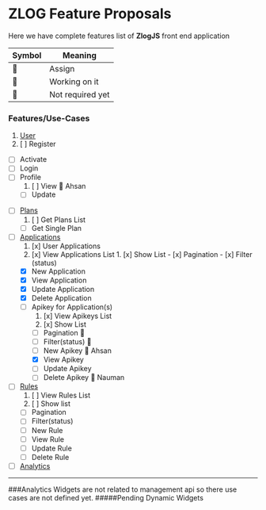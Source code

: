 # ZLOG Feature Proposals

Here we have complete features list of **ZlogJS** front end application

Symbol | Meaning
------------ | -------------
:construction: | Assign
:construction_worker: | Working on it
:ticket: | Not required yet

### Features/Use-Cases

1. [User](#User)
  1. [ ] Register
  - [ ] Activate
  - [ ] Login
  - [ ] Profile
    1. [ ] View :construction_worker: Ahsan
    - [ ] Update
* [ ] [Plans](#Plans)
  1. [ ] Get Plans List
  -  [ ] Get Single Plan
* [ ] [Applications](#Applications)
  1. [x] User Applications
    1. [x] View Applications List
      1. [x] Show List
      -  [x] Pagination
      -  [x] Filter (status)
    - [x] New Application
    - [x] View Application
    - [x] Update Application
    - [x] Delete Application
  - [ ] Apikey for Application(s)
    1. [x] View Apikeys List
      1. [x] Show List
      -  [ ] Pagination :ticket:
      -  [ ] Filter(status) :ticket:
    - [ ] New Apikey :construction: Ahsan
    - [x] View Apikey
    - [ ] Update Apikey
    - [ ] Delete Apikey :construction_worker: Nauman
* [ ] [Rules](#Rules)
  1. [ ] View Rules List
    1. [ ] Show list
    -  [ ] Pagination
    -  [ ] Filter(status)
  -  [ ] New Rule
  -  [ ] View Rule
  -  [ ] Update Rule
  -  [ ] Delete Rule
* [ ] [Analytics](#Analytics)

----------

###Analytics
Widgets are not related to management api so there use cases are not defined yet.
#####Pending
Dynamic Widgets  
